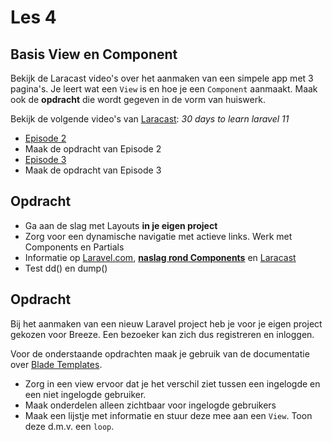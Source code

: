# Les 4

## Basis View en Component

Bekijk de Laracast video's over het aanmaken van een simpele app met 3 pagina's. Je leert 
wat een `View` is en hoe je een `Component` aanmaakt. Maak ook de **opdracht** die wordt
gegeven in de vorm van huiswerk.

Bekijk de volgende video's van [Laracast](https://laracasts.com/): _30 days to learn laravel 11_ 
- [Episode 2](https://laracasts.com/series/30-days-to-learn-laravel-11/episodes/2)
- Maak de opdracht van Episode 2
- [Episode 3](https://laracasts.com/series/30-days-to-learn-laravel-11/episodes/3)
- Maak de opdracht van Episode 3

## Opdracht 

- Ga aan de slag met Layouts **in je eigen project**
- Zorg voor een dynamische navigatie met actieve links. Werk met Components en Partials 
- Informatie op [Laravel.com](https://laravel.com/docs/11.x), [**naslag rond Components**](components.md) en [Laracast](https://laracasts.com/series/30-days-to-learn-laravel-11/) 
- Test dd() en dump()

## Opdracht

Bij het aanmaken van een nieuw Laravel project heb je voor je eigen project gekozen voor Breeze. Een bezoeker kan zich 
dus registreren en inloggen. 

Voor de onderstaande opdrachten maak je gebruik van de documentatie over [Blade Templates](https://laravel.com/docs/11.x/blade).
- Zorg in een view ervoor dat je het verschil ziet tussen een ingelogde en een niet ingelogde gebruiker.
- Maak onderdelen alleen zichtbaar voor ingelogde gebruikers
- Maak een lijstje met informatie en stuur deze mee aan een `View`. Toon deze d.m.v. een `loop`.
